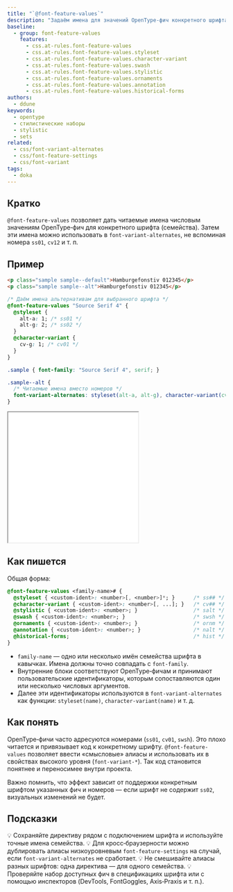 ```yaml
---
title: "`@font-feature-values`"
description: "Задаём имена для значений OpenType‑фич конкретного шрифта и используем их через font-variant-alternates."
baseline:
  - group: font-feature-values
    features:
      - css.at-rules.font-feature-values
      - css.at-rules.font-feature-values.styleset
      - css.at-rules.font-feature-values.character-variant
      - css.at-rules.font-feature-values.swash
      - css.at-rules.font-feature-values.stylistic
      - css.at-rules.font-feature-values.ornaments
      - css.at-rules.font-feature-values.annotation
      - css.at-rules.font-feature-values.historical-forms
authors:
  - ddune
keywords:
  - opentype
  - стилистические наборы
  - stylistic
  - sets
related:
  - css/font-variant-alternates
  - css/font-feature-settings
  - css/font-variant
tags:
  - doka
---
```


## Кратко

`@font-feature-values` позволяет дать читаемые имена числовым значениям OpenType‑фич для конкретного шрифта (семейства). Затем эти имена можно использовать в `font-variant-alternates`, не вспоминая номера `ss01`, `cv12` и т. п.

## Пример

```html
<p class="sample sample--default">Hamburgefonstiv 012345</p>
<p class="sample sample--alt">Hamburgefonstiv 012345</p>
```

```css
/* Даём имена альтернативам для выбранного шрифта */
@font-feature-values "Source Serif 4" {
  @styleset {
    alt-a: 1; /* ss01 */
    alt-g: 2; /* ss02 */
  }
  @character-variant {
    cv-g: 1; /* cv01 */
  }
}

.sample { font-family: "Source Serif 4", serif; }

.sample--alt {
  /* Читаемые имена вместо номеров */
  font-variant-alternates: styleset(alt-a, alt-g), character-variant(cv-g);
}
```

<iframe title="Именованные значения OpenType‑фич для конкретного шрифта" src="demos/basic/" height="300"></iframe>

## Как пишется

Общая форма:

```css
@font-feature-values <family-name># {
  @styleset { <custom-ident>: <number>[, <number>]*; }      /* ss## */
  @character-variant { <custom-ident>: <number>[, ...]; }   /* cv## */
  @stylistic { <custom-ident>: <number>; }                  /* salt */
  @swash { <custom-ident>: <number>; }                      /* swsh */
  @ornaments { <custom-ident>: <number>; }                  /* ornm */
  @annotation { <custom-ident>: <number>; }                 /* nalt */
  @historical-forms;                                        /* hist */
}
```

- `family-name` — одно или несколько имён семейства шрифта в кавычках. Имена должны точно совпадать с `font-family`.
- Внутренние блоки соответствуют OpenType‑фичам и принимают пользовательские идентификаторы, которым сопоставляются один или несколько числовых аргументов.
- Далее эти идентификаторы используются в `font-variant-alternates` как функции: `styleset(name)`, `character-variant(name)` и т. д.

## Как понять

OpenType‑фичи часто адресуются номерами (`ss01`, `cv01`, `swsh`). Это плохо читается и привязывает код к конкретному шрифту. `@font-feature-values` позволяет ввести «смысловые» алиасы и использовать их в свойствах высокого уровня (`font-variant-*`). Так код становится понятнее и переносимее внутри проекта.

Важно помнить, что эффект зависит от поддержки конкретным шрифтом указанных фич и номеров — если шрифт не содержит `ss02`, визуальных изменений не будет.

## Подсказки

💡 Сохраняйте директиву рядом с подключением шрифта и используйте точные имена семейства.
💡 Для кросс‑браузерности можно дублировать алиасы низкоуровневым `font-feature-settings` на случай, если `font-variant-alternates` не сработает.
💡 Не смешивайте алиасы разных шрифтов: одна директива — для одного семейства.
💡 Проверяйте набор доступных фич в спецификациях шрифта или с помощью инспекторов (DevTools, FontGoggles, Axis‑Praxis и т. п.).
